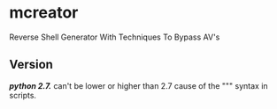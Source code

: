 # mcreator
Reverse Shell Generator With Techniques To Bypass AV's

## Version
***python 2.7.*** can't be lower or higher than 2.7 cause of the """ syntax in scripts.
